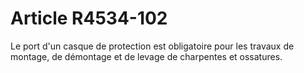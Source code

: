 # Article R4534-102

  
Le port d'un casque de protection est obligatoire pour les travaux de montage, de démontage et de levage de charpentes et ossatures.